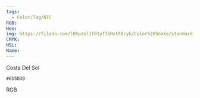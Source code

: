 ```yaml
---
tags:
  - Color/Tag/NTC
RGB:
Hex:
img: https://filedn.com/l0hpzxl1f01yT7GHxtF8cyk/Color%20Snake/standard_csv_to_svg/%23/615D30.svg
CMYK:
HSL:
Name:
---
```

Costa Del Sol
```palette
#615D30
```
RGB
